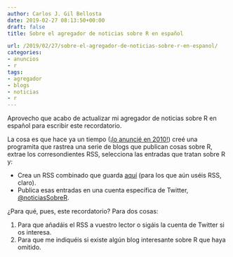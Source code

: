 ```yaml
---
author: Carlos J. Gil Bellosta
date: 2019-02-27 08:13:50+00:00
draft: false
title: Sobre el agregador de noticias sobre R en español

url: /2019/02/27/sobre-el-agregador-de-noticias-sobre-r-en-espanol/
categories:
- anuncios
- r
tags:
- agregador
- blogs
- noticias
- r
---
```


Aprovecho que acabo de actualizar mi agregador de noticias sobre R en español para escribir este recordatorio.

La cosa es que hace ya un tiempo ([¡lo anuncié en 2010!](https://www.datanalytics.com/2010/06/03/agregador-de-noticias-sobre-r-en-espanol/)) creé una programita que rastrea una serie de blogs que publican cosas sobre R, extrae los corresondientes RSS, selecciona las entradas que tratan sobre R y:

* Crea un RSS combinado que guarda [aquí](https://www.datanalytics.com/r_blogs_mashup.rss) (para los que aún uséis RSS, claro).
* Publica esas entradas en una cuenta específica de Twitter, [@noticiasSobreR](https://twitter.com/noticiasSobreR).

¿Para qué, pues, este recordatorio? Para dos cosas:

1. Para que añadáis el RSS a vuestro lector o sigáis la cuenta de Twitter si os interesa.
2. Para que me indiquéis si existe algún blog interesante sobre R que haya omitido.